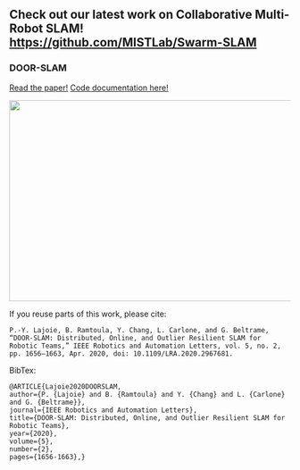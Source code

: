 ## Check out our latest work on Collaborative Multi-Robot SLAM! https://github.com/MISTLab/Swarm-SLAM


### DOOR-SLAM

[Read the paper!](https://arxiv.org/abs/1909.12198)
[Code documentation here!](https://mistlab.ca/DOOR-SLAM/)

[<img src="docs/doorslam.png" width="640" height="360" />](http://www.youtube.com/watch?v=h0bqURQlZGA "DOOR-SLAM: Distributed, Online, and Outlier Resilient SLAM for Robotic Teams")

If you reuse parts of this work, please cite:
```
P.-Y. Lajoie, B. Ramtoula, Y. Chang, L. Carlone, and G. Beltrame, “DOOR-SLAM: Distributed, Online, and Outlier Resilient SLAM for Robotic Teams,” IEEE Robotics and Automation Letters, vol. 5, no. 2, pp. 1656–1663, Apr. 2020, doi: 10.1109/LRA.2020.2967681.
```
BibTex:
```
@ARTICLE{Lajoie2020DOORSLAM,  
author={P. {Lajoie} and B. {Ramtoula} and Y. {Chang} and L. {Carlone} and G. {Beltrame}},  
journal={IEEE Robotics and Automation Letters},   
title={DOOR-SLAM: Distributed, Online, and Outlier Resilient SLAM for Robotic Teams},   
year={2020},  
volume={5},  
number={2},  
pages={1656-1663},}
```
